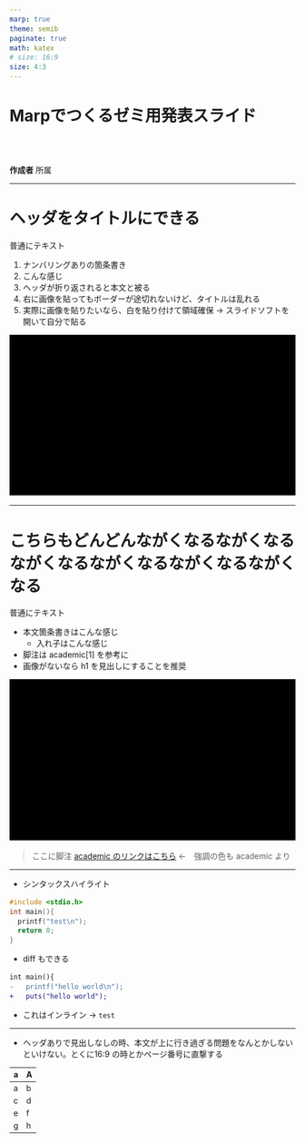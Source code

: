 ```yaml
---
marp: true
theme: semib
paginate: true
math: katex
# size: 16:9
size: 4:3
---
```


<!-- _class: lead -->
<!-- _footer: yy/mm/dd <br> ○○研究室 -->

# Marpでつくるゼミ用発表スライド

<br>
<br>

**作成者**
所属

---

<!-- _header: 見出しがどんどんながくなるながくなる -->
<!-- footer:  ○○研究室 -->
<!-- _class: hh -->

# ヘッダをタイトルにできる

普通にテキスト

1. ナンバリングありの箇条書き
1. こんな感じ
1. ヘッダが折り返されると本文と被る
1. 右に画像を貼ってもボーダーが途切れないけど、タイトルは乱れる
1. 実際に画像を貼りたいなら、白を貼り付けて領域確保 → スライドソフトを開いて自分で貼る

![bg right:20% contain](./images/black.png)

---

<!-- _header: ヘッダありでタイトルは h1 -->
<!-- _class: withheader -->
# こちらもどんどんながくなるながくなるながくなるながくなるながくなるながくなる

普通にテキスト

- 本文箇条書きはこんな感じ
  - 入れ子はこんな感じ
- 脚注は academic$[1]$ を参考に
- 画像がないなら h1 を見出しにすることを推奨

![w:100px h:100px left](./images/black.png)

> ここに脚注 [academic のリンクはこちら](https://github.com/kaisugi/marp-theme-academic) ←　強調の色も academic より

---

- シンタックスハイライト

```c
#include <stdio.h>
int main(){
  printf("test\n");
  return 0;
}
```

- diff もできる

```diff
int main(){
-   printf("hello world\n");
+   puts("hello world"); 
```

- これはインライン → `test`

---
<!-- header: 解決済み -->
<!-- _class: withheader -->

- ヘッダありで見出しなしの時、本文が上に行き過ぎる問題をなんとかしないといけない。とくに16:9 の時とかページ番号に直撃する

|a|A|
|---|---|
|a|b|
|c|d|
|e|f|
|g|h|
